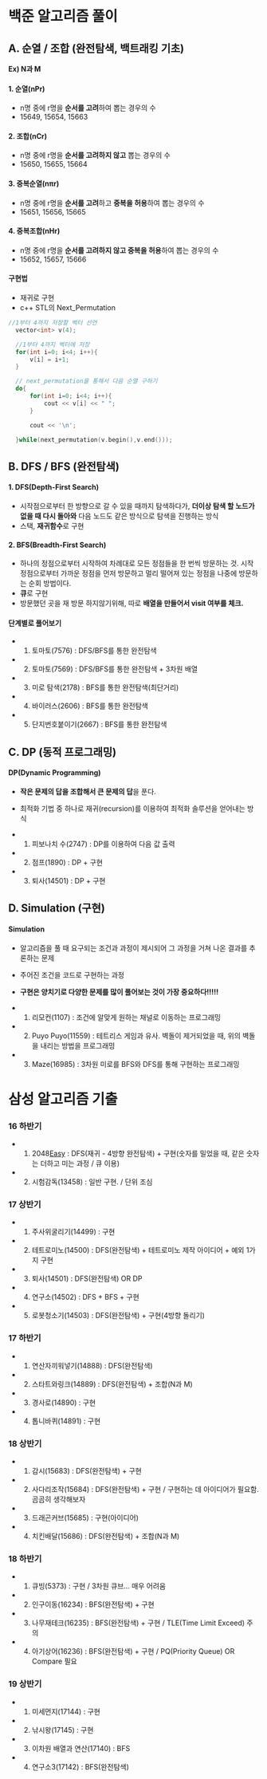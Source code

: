 # 백준 알고리즘 풀이

## A. 순열 / 조합 **(완전탐색, 백트래킹 기초)**
  **Ex) N과 M**

  #### 1. 순열(nPr)
   - n명 중에 r명을 **순서를 고려**하여 뽑는 경우의 수
   - 15649, 15654, 15663
   
  #### 2. 조합(nCr)
   - n명 중에 r명을 **순서를 고려하지 않고** 뽑는 경우의 수
   - 15650, 15655, 15664
   
  #### 3. 중복순열(nπr)
   - n명 중에 r명을 **순서를 고려**하고 **중복을 허용**하여 뽑는 경우의 수
   - 15651, 15656, 15665
   
  #### 4. 중복조합(nHr)
   - n명 중에 r명을 **순서를 고려하지 않고 중복을 허용**하여 뽑는 경우의 수
   - 15652, 15657, 15666
   
  #### 구현법
   - 재귀로 구현
   - c++ STL의 Next_Permutation
  
  ```c
  //1부터 4까지 저장할 벡터 선언
	vector<int> v(4);

	//1부터 4까지 벡터에 저장
	for(int i=0; i<4; i++){
		v[i] = i+1;
	}

	// next_permutation을 통해서 다음 순열 구하기
	do{
		for(int i=0; i<4; i++){
			cout << v[i] << " ";
		}

		cout << '\n';

	}while(next_permutation(v.begin(),v.end()));
  ```



## B. DFS / BFS **(완전탐색)**

  #### 1. DFS(Depth-First Search)
   - 시작점으로부터 한 방향으로 갈 수 있을 때까지 탐색하다가, **더이상 탐색 할 노드가 없을 때 다시 돌아와** 다음 노드도 같은 방식으로 탐색을 진행하는 방식
   - 스택, **재귀함수**로 구현
  
  
  #### 2. BFS(Breadth-First Search)
   - 하나의 정점으로부터 시작하여 차례대로 모든 정점들을 한 번씩 방문하는 것. 시작 정점으로부터 가까운 정점을 먼저 방문하고 멀리 떨어져 있는 정점을 나중에 방문하는 순회 방법이다.
   - **큐**로 구현
   - 방문했던 곳을 재 방문 하지않기위해, 따로 **배열을 만들어서 visit 여부를 체크.**

  #### 단계별로 풀어보기
  
  - 1) 토마토(7576) : DFS/BFS를 통한 완전탐색
  - 2) 토마토(7569) : DFS/BFS를 통한 완전탐색 + 3차원 배열
  - 3) 미로 탐색(2178) : BFS를 통한 완전탐색(최단거리)
  - 4) 바이러스(2606) : BFS를 통한 완전탐색
  - 5) 단지번호붙이기(2667) : BFS를 통한 완전탐색




## C. DP **(동적 프로그래밍)**

  #### DP(Dynamic Programming)
  
   - **작은 문제의 답을 조합해서 큰 문제의 답**을 푼다.
   - 최적화 기법 중 하나로 재귀(recursion)를 이용하여 최적화 솔루션을 얻어내는 방식
    
   - 1) 피보나치 수(2747) : DP를 이용하여 다음 값 출력
   - 2) 점프(1890) : DP + 구현
   - 3) 퇴사(14501) : DP + 구현
    



## D. Simulation **(구현)**

  #### Simulation
  
   - 알고리즘을 풀 때 요구되는 조건과 과정이 제시되어 그 과정을 거쳐 나온 결과를 추론하는 문제
   - 주어진 조건을 코드로 구현하는 과정
   - **구현은 양치기로 다양한 문제를 많이 풀어보는 것이 가장 중요하다!!!!!**
    
   - 1) 리모컨(1107) : 조건에 알맞게 원하는 채널로 이동하는 프로그래밍
   - 2) Puyo Puyo(11559) : 테트리스 게임과 유사. 벽돌이 제거되었을 때, 위의 벽돌을 내리는 방법을 프로그래밍
   - 3) Maze(16985) : 3차원 미로를 BFS와 DFS를 통해 구현하는 프로그래밍
    
    
    
    
    

# 삼성 알고리즘 기출

  ### 16 하반기
  
   - 1) 2048[Easy](12100) : DFS(재귀 - 4방향 완전탐색) + 구현(숫자를 밀었을 때, 같은 숫자는 더하고 미는 과정 / 큐 이용)
   - 2) 시험감독(13458) : 일반 구현. / 단위 조심
   
   
  ### 17 상반기
   
   - 1) 주사위굴리기(14499) : 구현
   - 2) 테트로미노(14500) : DFS(완전탐색) + 테트로미노 제작 아이디어 + 예외 1가지 구현
   - 3) 퇴사(14501) : DFS(완전탐색) OR DP
   - 4) 연구소(14502) : DFS + BFS + 구현
   - 5) 로봇청소기(14503) : DFS(완전탐색) + 구현(4방향 돌리기)
   
   
 ### 17 하반기
 
   - 1) 연산자끼워넣기(14888) : DFS(완전탐색)
   - 2) 스타트와링크(14889) : DFS(완전탐색) + 조합(N과 M)
   - 3) 경사로(14890) : 구현
   - 4) 톱니바퀴(14891) : 구현
 
 
 ### 18 상반기
 
   - 1) 감시(15683) : DFS(완전탐색) + 구현
   - 2) 사다리조작(15684) : DFS(완전탐색) + 구현 / 구현하는 데 아이디어가 필요함. 곰곰히 생각해보자
   - 3) 드래곤커브(15685) : 구현(아이디어)
   - 4) 치킨배달(15686) : DFS(완전탐색) + 조합(N과 M)
   

 ### 18 하반기
  
   - 1) 큐빙(5373) : 구현 / 3차원 큐브... 매우 어려움
   - 2) 인구이동(16234) : BFS(완전탐색) + 구현
   - 3) 나무재테크(16235) : BFS(완전탐색) + 구현 / TLE(Time Limit Exceed) 주의
   - 4) 아기상어(16236) : BFS(완전탐색) + 구현 / PQ(Priority Queue) OR Compare 필요


 ### 19 상반기
 
   - 1) 미세먼지(17144) : 구현
   - 2) 낚시왕(17145) : 구현
   - 3) 이차원 배열과 연산(17140) : BFS
   - 4) 연구소3(17142) : BFS(완전탐색)
